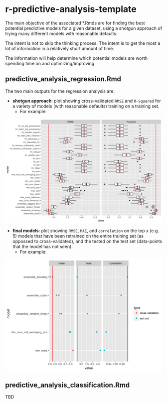 # r-predictive-analysis-template

The main objective of the associated *.Rmds are for finding the best potential predictive models for a given dataset, using a shotgun approach of trying many different models with reasonable defaults.

The intent is not to skip the thinking process. The intent is to get the most a lot of information in a relatively short amount of time.

The information will help determine which potential models are worth spending time on and optimizing/improving.

## predictive_analysis_regression.Rmd

The two main outputs for the regression analysis are:

- **shotgun approach**: plot showing cross-validated `RMSE` and `R-Squared` for a variety of models (with reasonable defaults) training on a training set.
	- For example:

![spot_check](./predictive_analysis_regression_files/figure-markdown_github/resamples_regression-1.png)

- **final models**: plot showing `RMSE`, `MAE`, and `correlation` on the top x (e.g. 5) models that have been retrained on the entire training set (as oppossed to cross-validated), and the tested on the test set (data-points that the model has not seen).
	- For example:

![final_models](./predictive_analysis_regression_files/figure-markdown_github/determine_best_models-32.png)

## predictive_analysis_classification.Rmd

TBD
